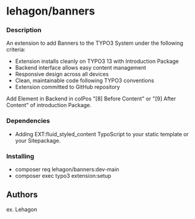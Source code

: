 # lehagon/banners

### Description

An extension to add Banners to the TYPO3 System under the following criteria:

* Extension installs cleanly on TYPO3 13 with Introduction Package
* Backend interface allows easy content management
* Responsive design across all devices
* Clean, maintainable code following TYPO3 conventions
* Extension committed to GitHub repository

Add Element in Backend in colPos "[8] Before Content" or "[9] After Content" of introduction Package.

### Dependencies

* Adding EXT:fluid_styled_content TypoScript to your static template or your Sitepackage.

### Installing

* composer req lehagon/banners:dev-main
* composer exec typo3 extension:setup

## Authors

ex. Lehagon
